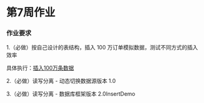 # 第7周作业


### 作业要求
1.（必做）按自己设计的表结构，插入 100 万订单模拟数据，测试不同方式的插入效率

具体执行：[插入100万条数据](./InsertDemo.java)

2.（必做）读写分离 - 动态切换数据源版本 1.0


3.（必做）读写分离 - 数据库框架版本 2.0InsertDemo